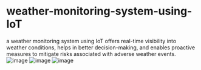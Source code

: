# weather-monitoring-system-using-IoT
a weather monitoring system using IoT offers real-time visibility into weather conditions, helps in better decision-making, and enables proactive measures to mitigate risks associated with adverse weather events.
![image](https://github.com/velicharlasrilekha/weather-monitoring-system-using-IoT/assets/139901523/4fa4bcd4-a7d7-41eb-adf9-ea9d4a9516ac)
![image](https://github.com/velicharlasrilekha/weather-monitoring-system-using-IoT/assets/139901523/eeda54d8-3707-4511-9c85-db8ce48bee38)
![image](https://github.com/velicharlasrilekha/weather-monitoring-system-using-IoT/assets/139901523/59c487f4-b3d6-4998-9200-934048f26f06)
